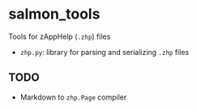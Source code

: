 # salmon_tools
Tools for zAppHelp (`.zhp`) files

* `zhp.py`: library for parsing and serializing `.zhp` files

## TODO
* Markdown to `zhp.Page` compiler
